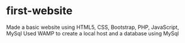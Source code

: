 # first-website
Made a basic website using HTML5, CSS, Bootstrap, PHP, JavaScript, MySql
Used WAMP to create a local host and a database using MySql

